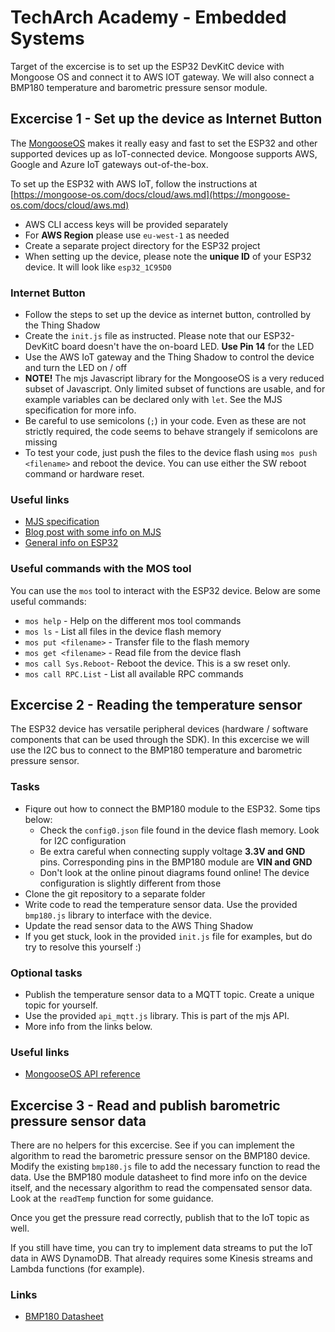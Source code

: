 # TechArch Academy - Embedded Systems

Target of the excercise is to set up the ESP32 DevKitC device with Mongoose OS and connect it to AWS IOT gateway. 
We will also connect a BMP180 temperature and barometric pressure sensor module.

## Excercise 1 - Set up the device as Internet Button

The [MongooseOS](https://mongoose-os.com/) makes it really easy and fast to set the ESP32 and other supported devices up as
IoT-connected device. Mongoose supports AWS, Google and Azure IoT gateways out-of-the-box.

To set up the ESP32 with AWS IoT, follow the instructions at [https://mongoose-os.com/docs/cloud/aws.md](https://mongoose-os.com/docs/cloud/aws.md)

  * AWS CLI access keys will be provided separately
  * For **AWS Region** please use `eu-west-1` as needed
  * Create a separate project directory for the ESP32 project
  * When setting up the device, please note the **unique ID** of your ESP32 device. It will look like `esp32_1C95D0`

### Internet Button

 * Follow the steps to set up the device as internet button, controlled by the Thing Shadow
 * Create the `init.js` file as instructed. Please note that our ESP32-DevKitC board doesn't have the on-board LED. **Use Pin 14** for the LED
 * Use the AWS IoT gateway and the Thing Shadow to control the device and turn the LED on / off
 * **NOTE!** The mjs Javascript library for the MongooseOS is a very reduced subset of Javascript. Only limited subset of functions are usable, and
 for example variables can be declared only with `let`. See the MJS specification for more info.
 * Be careful to use semicolons (`;`) in your code. Even as these are not strictly required, the code seems to behave strangely if semicolons are missing
 * To test your code, just push the files to the device flash using `mos push <filename>` and reboot the device. You can use either the SW reboot command
 or hardware reset.

### Useful links

  * [MJS specification](https://github.com/cesanta/mjs)
  * [Blog post with some info on MJS](https://mongoose-os.com/blog/mjs-a-new-approach-to-embedded-scripting/)
  * [General info on ESP32](https://components101.com/microcontrollers/esp32-devkitc)


### Useful commands with the MOS tool

You can use the `mos` tool to interact with the ESP32 device. Below are some useful commands:

  * `mos help` - Help on the different mos tool commands
  * `mos ls` - List all files in the device flash memory
  * `mos put <filename>` - Transfer file to the flash memory
  * `mos get <filename>` - Read file from the device flash
  * `mos call Sys.Reboot`- Reboot the device. This is a sw reset only.
  * `mos call RPC.List` - List all available RPC commands

## Excercise 2 - Reading the temperature sensor

The ESP32 device has versatile peripheral devices (hardware / software components that can be used through the SDK). 
In this excercise we will use the I2C bus to connect to the BMP180 temperature and barometric pressure sensor.

### Tasks

  * Fiqure out how to connect the BMP180 module to the ESP32. Some tips below:
    * Check the `config0.json` file found in the device flash memory. Look for I2C configuration
    * Be extra careful when connecting supply voltage **3.3V and GND** pins. Corresponding pins in the BMP180 module are **VIN and GND**
    * Don't look at the online pinout diagrams found online! The device configuration is slightly different from those
  * Clone the git repository to a separate folder
  * Write code to read the temperature sensor data. Use the provided `bmp180.js` library to interface with the device.
  * Update the read sensor data to the AWS Thing Shadow
  * If you get stuck, look in the provided `init.js` file for examples, but do try to resolve this yourself :)

### Optional tasks

  * Publish the temperature sensor data to a MQTT topic. Create a unique topic for yourself.
  * Use the provided `api_mqtt.js` library. This is part of the mjs API.
  * More info from the links below.

### Useful links

  * [MongooseOS API reference](https://mongoose-os.com/docs/api/core/i2c.md)

## Excercise 3 - Read and publish barometric pressure sensor data

There are no helpers for this excercise. See if you can implement the algorithm to read the barometric pressure sensor on the BMP180 device.
Modify the existing `bmp180.js` file to add the necessary function to read the data. Use the BMP180 module datasheet to find more info on
the device itself, and the necessary algorithm to read the compensated sensor data. Look at the `readTemp` function for some guidance.

Once you get the pressure read correctly, publish that to the IoT topic as well.

If you still have time, you can try to implement data streams to put the IoT data in AWS DynamoDB. That already requires some Kinesis streams and Lambda
functions (for example).

### Links

  * [BMP180 Datasheet](https://cdn-shop.adafruit.com/datasheets/BST-BMP180-DS000-09.pdf)